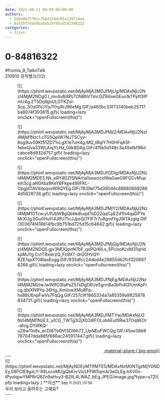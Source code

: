 ```yaml
---
date: 2021-09-11 04:59:05+09:00
authors:
  - 1dde0bf5761c7bb4259dc81e139f14ea
  - 01435f74a49ba8a519705ad242348232
categories:
  - Jisun
---
```


# 0-84816322

<div class="post-container" markdown="1">
<div class="content-container md-sidebar__scrollwrap" markdown="1">

\#fromis_9_TalknTalk<br>210910 뮤직뱅크(1/2)
<figure markdown="1">
![](https://phinf.wevpstatic.net/MjAyMjA3MDJfMjUg/MDAxNjU2NzI4MjM2NDg0.l_mv4v8i8PLT0NBhVTmcQZRAxeGEuo1kTPpfl3lPmU4g.2T5Dq9jjnULGTKZol-Scp_3Oz0fVJYjs1YnyRrJ96eMg.GIF/a460bc33f73740beb25717ba8074f393815.gif){ loading=lazy onclick="openFullscreen(this)"}
</figure>

<figure markdown="1">
![](https://phinf.wevpstatic.net/MjAyMjA3MDJfMjI2/MDAxNjU2NzI4MjM1Nzc1.cTG5QplW7NJTSCyv-8og9uv59Kt51ZD71vLgX1e7uH4g.MQ_tRqlY7H0HFqA5f-1ebeQva33WLAiqYLHz_0dk8DAg.GIF/4f5b5d148c3a49afbf96dcabce8d932d757.gif){ loading=lazy onclick="openFullscreen(this)"}
</figure>

<figure markdown="1">
![](https://phinf.wevpstatic.net/MjAyMjA3MDJfODIg/MDAxNjU2NzI4MjM2MDE5.Nk_eRY4DZfSNArha1sewzcxIWaGaeG9FGCvMupeih3cg.aN0Xbz8KeYBFkpe49IIFKL-OpgjdTAVibtpqvoW9QYEg.GIF/7839ef75d39546c886806692864d5628736.gif){ loading=lazy onclick="openFullscreen(this)"}
</figure>

<figure markdown="1">
![](https://phinf.wevpstatic.net/MjAyMjA3MDJfMjY2/MDAxNjU2NzI4MjM1OTcw.yUfUbWBgQbbkdiuqd7oD22qqCpEZd1hi4qaDPYeMrXUg.5Gu0HuYi4JIfU71cJJpsQi7FlF7r7u8gmfYgJWTAzgIg.GIF/303d74f418814fbc9b751bd725d15c64642.gif){ loading=lazy onclick="openFullscreen(this)"}
</figure>

<figure markdown="1">
![](https://phinf.wevpstatic.net/MjAyMjA3MDJfMjQg/MDAxNjU2NzI4MjM2NDQ5.gjv3MDQpnN7bF_qsPQr6ILs_5PUooKcxM31qHdspMuYg.CvtTRxierzQ_Fo9XT-drG0HVQY-RZE1spXT08laoEogg.GIF/935dfcc24dbd4e28855db2fcf3206676266.gif){ loading=lazy onclick="openFullscreen(this)"}
</figure>

<figure markdown="1">
![](https://phinf.wevpstatic.net/MjAyMjA3MDJfNjEg/MDAxNjU2NzI4MjM2MzIw.lwINIfO3taPsZ57sDgD6Ue5gnnBa3bfh4I2lUmKpFrcg.qbiXN9Yq-36Hg_XmiiowXMuBFp-hsB8UEnpFwVs7FqQg.GIF/257c9f1865334a7a85359a9825978834731.gif){ loading=lazy onclick="openFullscreen(this)"}
</figure>

<figure markdown="1">
![](https://phinf.wevpstatic.net/MjAyMjA3MDJfMTYw/MDAxNjU2NzI4MjM1NzE3._vICG_TWTg3i2jX034lFOLobbEuISRw37Oq9EOr-afog.DY4fKQ-uZ8w11n9x_ecDl8TbOVl3DWh7Z_UpNEuFWCQg.GIF/45ee38b9787047dda885f666ac245917447.gif){ loading=lazy onclick="openFullscreen(this)"}
</figure>


</div>
</div>

<div style="text-align: right;" markdown="1">
<a href="https://weverse.io/fromis9/fanpost/0-84816322" style="text-align: right;">:material-share:{.big-emoji}</a>
</div>
---

<div class="comments-container md-sidebar__scrollwrap" markdown="1">
<div class="comment" markdown="1">
<div class='id-container' markdown="1">
![](https://phinf.wevpstatic.net/MjAyNDEyMTlfMTE5/MDAxNzM0NTgzMjY0NDEy.08FClE9gxLY-99LscoMUgQbKnrVicLFFWSqmAi3eGLEg.hXV0n-tPyoIqjwYMPRrQ8Zn9aHvy3-B2llL4LWAZ_bEg.JPEG/image.jpg?type=s72){ pfp loading=lazy }
**<span class="artist">지선</span>** <small>Sep 11 2021, 07:56</small><br>
</div>
<div class='comment-body' markdown="1">
우리 보라고 올려주는 고예요?
</div>
</div>
</div>
---
